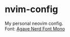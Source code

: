 # nvim-config
My personal neovim config.\
Font: <a href="https://www.nerdfonts.com/font-downloads"> Agave Nerd Font Mono </a>
